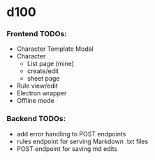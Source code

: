 # d100

### Frontend TODOs:
* Character Template Modal
* Character
    * List page (mine)
    * create/edit
    * sheet page
* Rule view/edit
* Electron wrapper
* Offline mode

### Backend TODOs:
* add error handling to POST endpoints
* rules endpoint for serving Markdown .txt files
* POST endpoint for saving md edits
